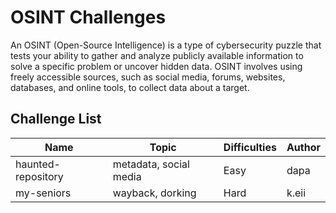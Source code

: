# OSINT Challenges

An OSINT (Open-Source Intelligence) is a type of cybersecurity puzzle that tests your ability to gather and analyze publicly available information to solve a specific problem or uncover hidden data. OSINT involves using freely accessible sources, such as social media, forums, websites, databases, and online tools, to collect data about a target.

## Challenge List

| Name   | Topic           | Difficulties | Author |
|--------|-----------------|--------------|--------|
| haunted-repository | metadata, social media | Easy | dapa |
| my-seniors | wayback, dorking         | Hard | k.eii |
